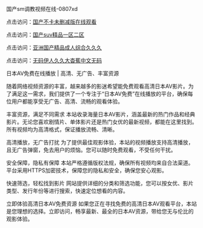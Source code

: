 国产sm调教视频在线-0807xd


点击访问：<a href="https://heiliaowzu4ur.pages.dev">国产不卡未删减版在线观看</a>

点击访问：<a href="https://heiliaoow5kzm.pages.dev">国产suv精品一区二区</a>

点击访问：<a href="https://heiliaoll4qsx.pages.dev">亚洲国产精品成人综合久久久</a>

点击访问：<a href="https://heiliaozj3tjd.pages.dev">无码伊人久久大杳蕉中文无码</a>


日本AV免费在线播放 | 高清、无广告、丰富资源

随着网络视频资源的丰富，越来越多的影迷希望能免费观看高清日本AV影片。为了满足这一需求，我们提供了一个专注于“日本AV免费”在线播放的平台，确保每位用户都能享受无广告、高清、流畅的观看体验。

丰富资源，满足不同需求
本站收录海量日本AV影片，涵盖最新的热门作品和经典影片。无论您喜欢剧情片、单体影片还是热门女优的最新视频，都能在这里找到。所有视频均为高清格式，保证播放流畅、清晰。

高清播放，无广告打扰
为了提供最佳观影体验，本站的视频播放支持高清播放，且无广告弹窗，免去用户的烦恼。您可以随时免费观看，不受任何干扰。

安全保障，隐私有保障
本站严格遵循版权法规，确保所有视频均来自合法渠道。平台采用HTTPS加密技术，保障您的隐私和安全，确保您安心观影。

快速筛选，轻松找到影片
网站提供详细的分类和筛选功能，您可以按女优、影片类型、发行年份等进行搜索，快速定位想看的内容。

立即体验高清日本AV免费资源
如果您正在寻找免费的高清日本AV观看平台，本站是您理想的选择。立即访问，畅享最新、最全的日本AV资源，带给您无与伦比的观影体验。



<span style="display:none;">[Canonical link]( https://github.com/xda928/56308 ）</span>
